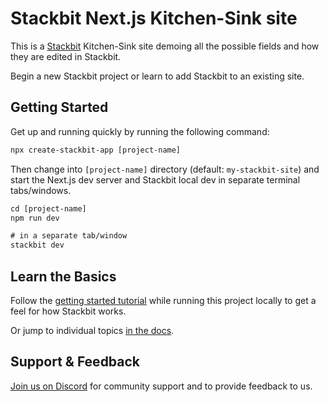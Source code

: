 # Stackbit Next.js Kitchen-Sink site

This is a [Stackbit](https://www.stackbit.com) Kitchen-Sink site demoing all the
possible fields and how they are edited in Stackbit.

Begin a new Stackbit project or learn to add Stackbit to an existing site.

## Getting Started

Get up and running quickly by running the following command:

```txt
npx create-stackbit-app [project-name]
```

Then change into `[project-name]` directory (default: `my-stackbit-site`) and start the Next.js dev server and Stackbit local dev in separate terminal tabs/windows.

```txt
cd [project-name]
npm run dev

# in a separate tab/window
stackbit dev
```

## Learn the Basics

Follow the [getting started tutorial](https://docs.stackbit.com/getting-started/) while running this project locally to get a feel for how Stackbit works.

Or jump to individual topics [in the docs](https://docs.stackbit.com/).

## Support & Feedback

[Join us on Discord](https://discord.gg/HUNhjVkznH) for community support and to provide feedback to us.
